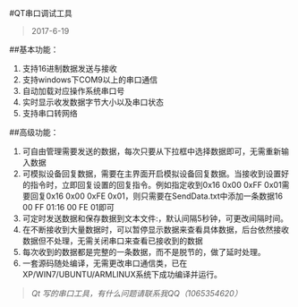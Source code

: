#QT串口调试工具
> 2017-6-19

##基本功能：
1. 支持16进制数据发送与接收
2. 支持windows下COM9以上的串口通信
3. 自动加载对应操作系统串口号
4. 实时显示收发数据字节大小以及串口状态
5. 支持串口转网络

##高级功能：
1. 可自由管理需要发送的数据，每次只要从下拉框中选择数据即可，无需重新输入数据
2. 可模拟设备回复数据，需要在主界面开启模拟设备回复数据。当接收到设置好的指令时，立即回复设置的回复指令。例如指定收到0x16 0x00 0xFF 0x01需要回复0x16 0x00 0xFE 0x01，则只需要在SendData.txt中添加一条数据16 00 FF 01:16 00 FE 01即可
3. 可定时发送数据和保存数据到文本文件:，默认间隔5秒钟，可更改间隔时间。
4. 在不断接收到大量数据时，可以暂停显示数据来查看具体数据，后台依然接收数据但不处理，无需关闭串口来查看已接收到的数据
5. 每次收到的数据都是完整的一条数据，而不是脱节的，做了延时处理。
6. 一套源码随处编译，无需更改串口通信类，已在XP/WIN7/UBUNTU/ARMLINUX系统下成功编译并运行。

> *Qt 写的串口工具，有什么问题请联系我QQ（1065354620）*